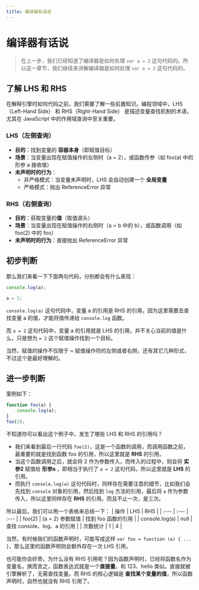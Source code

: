 ```yaml
---
title: 编译器有话说
---
```


# 编译器有话说
> 在上一步，我们已经知道了编译器是如何处理 `var a = 2` 这句代码的。所以这一章节，我们继续来讲解编译器是如何处理 `var a = 2` 这句代码的。

## 了解 LHS 和 RHS
在解释引擎时如何代码之前，我们需要了解一些前置知识。编程领域中，LHS（Left-Hand Side）​​ 和 ​​RHS（Right-Hand Side）​​ 是描述变量查找机制的术语，尤其在 JavaScript 中的作用域查询中至关重要。

### LHS（左侧查询）
- **目的**：找到变量的 **容器本身**（即赋值目标）
- **场景**：当变量出现在赋值操作的左侧时（a = 2），或函数传参（如 foo(a) 中的形参 a 接收值）
- **未声明时的行为**：
    - 非严格模式：当变量未声明时，LHS 会自动创建一个 **全局变量**
    - 严格模式：抛出 ReferenceError 异常

### RHS（右侧查询）
- **目的**：获取变量的 **​​值**​​（取值源头）
- **场景**：当变量出现在赋值操作的右侧时（a = b 中的 b），或函数调用（如 foo(2) 中的 foo）
- **未声明时的行为**：直接抛出 ReferenceError 异常


## 初步判断
那么我们来看一下下面两句代码，分别都会有什么表现：
```javascript
console.log(a);

a = 2;
```
`console.log(a)` 这句代码中，变量 a 的引用是 RHS 的引用，因为这里需要去查找变量 a 的值，才能将值传递给 `console.log` 函数。

而 `a = 2` 这句代码中，变量 a 的引用就是 LHS 的引用，并不关心当前的值是什么，只是想为 `= 2` 这个赋值操作找到一个目标。

当然，赋值的操作不仅限于 = 赋值操作符的左侧或者右侧，还有其它几种形式，不过这个是最好理解的。

## 进一步判断
案例如下：
```javascript
function foo(a) {
    console.log(a);
}
foo(2);
```
不知道你可以看出这个例子中，发生了哪些 LHS 和 RHS 的引用吗？
- 我们来看到最后一行代码 `foo(2)`，这是一个函数的调用，而调用函数之前，最重要的就是找到函数 foo 的引用，所以这里就是 **RHS** 的引用。
- 当这个函数调用之后，就会将 2 作为参数传入，而传入的过程中，则会将 **实参2** 赋值给 **形参a** ，即相当于执行了 `a = 2` 这句代码，所以这里就是 **LHS** 的引用。
- 而执行 `console.log(a)` 这句代码时，同样存在需要注意的细节，比如我们会先找到 `console` 对象的引用，然后找到 `log` 方法的引用，最后将 `a` 作为参数传入，所以这里同样存在 **RHS** 的引用。而且不止一次，是三次。

所以最后，我们可以用一个表格来总结一下：
| 操作 | LHS | RHS |
| :--- | :--- | :--- |
| foo(2) | (a = 2) 参数赋值 | 找到 foo 函数的引用 |
| console.log(a) | null | 查找 console、log、a 的引用 |
| 次数统计 | 1 | 4 |

当然，有时候我们的函数声明时，可能写成这样 `var foo = function (a) { ... }`，那么这里的函数声明则会额外存在一次 LHS 引用。

也可能你会好奇，为什么没有 RHS 引用呢？因为函数声明时，已经将函数名作为变量名，换而言之，函数表达式就是一个 **​​直接量**，和 123、hello 类似。直接就被引擎解析了，无需查找变量。而 RHS 的核心逻辑是 **查找某个变量的值**，所以函数声明时，自然也就没有 RHS 引用了。



